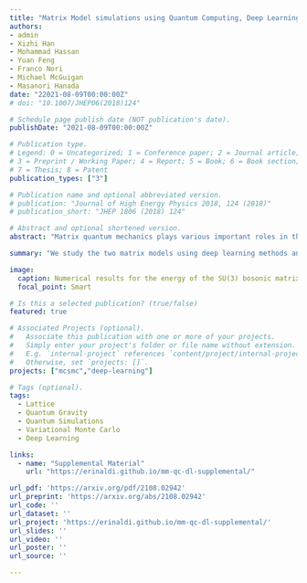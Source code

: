 ```yaml
---
title: "Matrix Model simulations using Quantum Computing, Deep Learning, and Lattice Monte Carlo"
authors:
- admin
- Xizhi Han
- Mohammad Hassan
- Yuan Feng
- Franco Nori
- Michael McGuigan
- Masanori Hanada
date: "22021-08-09T00:00:00Z"
# doi: "10.1007/JHEP06(2018)124"

# Schedule page publish date (NOT publication's date).
publishDate: "2021-08-09T00:00:00Z"

# Publication type.
# Legend: 0 = Uncategorized; 1 = Conference paper; 2 = Journal article;
# 3 = Preprint / Working Paper; 4 = Report; 5 = Book; 6 = Book section;
# 7 = Thesis; 8 = Patent
publication_types: ["3"]

# Publication name and optional abbreviated version.
# publication: "Journal of High Energy Physics 2018, 124 (2018)"
# publication_short: "JHEP 1806 (2018) 124"

# Abstract and optional shortened version.
abstract: "Matrix quantum mechanics plays various important roles in theoretical physics, such as a holographic description of quantum black holes. Understanding quantum black holes and the role of entanglement in a holographic setup is of paramount importance for the development of better quantum algorithms (quantum error correction codes) and for the realization of a quantum theory of gravity. Quantum computing and deep learning offer us potentially useful approaches to study the dynamics of matrix quantum mechanics. In this paper we perform a systematic survey for quantum computing and deep learning approaches to matrix quantum mechanics, comparing them to Lattice Monte Carlo simulations. In particular, we test the performance of each method by calculating the low-energy spectrum"

summary: "We study the two matrix models using deep learning methods and quantum simulations. We benchmark the results against lattice Monte Carlo simulations."

image:
  caption: Numerical results for the energy of the SU(3) bosonic matrix models at various temperatures and lattice sizes.
  focal_point: Smart

# Is this a selected publication? (true/false)
featured: true

# Associated Projects (optional).
#   Associate this publication with one or more of your projects.
#   Simply enter your project's folder or file name without extension.
#   E.g. `internal-project` references `content/project/internal-project/index.md`.
#   Otherwise, set `projects: []`.
projects: ["mcsmc","deep-learning"]

# Tags (optional).
tags:
  - Lattice
  - Quantum Gravity
  - Quantum Simulations
  - Variational Monte Carlo
  - Deep Learning

links:
  - name: "Supplemental Material"
    url: "https://erinaldi.github.io/mm-qc-dl-supplemental/"

url_pdf: 'https://arxiv.org/pdf/2108.02942'
url_preprint: 'https://arxiv.org/abs/2108.02942'
url_code: ''
url_dataset: ''
url_project: 'https://erinaldi.github.io/mm-qc-dl-supplemental/'
url_slides: ''
url_video: ''
url_poster: ''
url_source: ''

---
```

